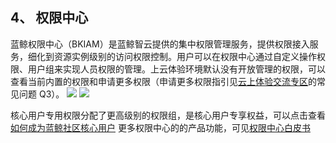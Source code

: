 ## 4、 权限中心

蓝鲸权限中心（BKIAM）是蓝鲸智云提供的集中权限管理服务，提供权限接入服务，细化到资源实例级别的访问权限控制。用户可以在权限中心通过自定义操作权限、用户组来实现人员权限的管理。上云体验环境默认没有开放管理的权限，可以查看当前内置的权限和申请更多权限（申请更多权限指引见[云上体验交流专区](https://bk.tencent.com/s-mart/community/question/56120)的常见问题 Q3）。
![](f:/base/蓝鲸云上体验环境快速入门/assets/2022-02-18-17-48-35.png)
![](f:/base/蓝鲸云上体验环境快速入门/assets/2022-02-18-17-49-06.png)

核心用户专用权限分配了更高级别的权限组，是核心用户专享权益，可以点击查看[如何成为蓝鲸社区核心用户](https://bk.tencent.com/s-mart/community/question/5570)
更多权限中心的的产品功能，可见[权限中心白皮书](https://bk.tencent.com/docs/document/6.0/131/7337)

